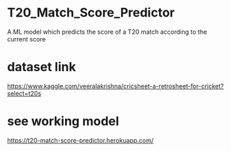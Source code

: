# T20_Match_Score_Predictor
A ML model which predicts the score of a T20 match according to the current score


# dataset link
https://www.kaggle.com/veeralakrishna/cricsheet-a-retrosheet-for-cricket?select=t20s

# see working model
https://t20-match-score-predictor.herokuapp.com/

